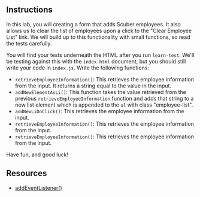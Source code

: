 ## Instructions

In this lab, you will creating a form that adds Scuber employees.  It also allows us to clear the list of employees upon a click to the "Clear Employee List" link.  We will build up to this functionality with small functions, so read the tests carefully.

You will find your tests underneath the HTML after you run `learn-test`.  We'll be testing against this with the `index.html` document, but you should still write your code in `index.js`.  Write the following functions:

+ `retrieveEmployeeInformation()`: This retrieves the employee information from the input.  It returns a string equal to the value in the input.
+ `addNewElementAsLi()`: This function takes the value retrieved from the previous `retrieveEmployeeInformation` function and adds that string to a new list element which is appended to the `ul` with class "employee-list".
+ `addNewLiOnClick()`: This retrieves the employee information from the input.
+ `retrieveEmployeeInformation()`: This retrieves the employee information from the input.
+ `retrieveEmployeeInformation()`: This retrieves the employee information from the input.

Have fun, and good luck!

## Resources

- [addEventListener()](https://developer.mozilla.org/en-US/docs/Web/API/EventTarget/addEventListener)
